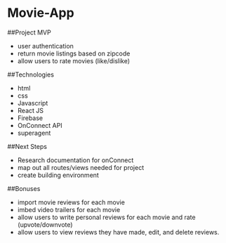 # Movie-App

##Project MVP
* user authentication
* return movie listings based on zipcode
* allow users to rate movies (like/dislike)

##Technologies
* html
* css
* Javascript
* React JS
* Firebase
* OnConnect API
* superagent

##Next Steps
* Research documentation for onConnect
* map out all routes/views needed for project
* create building environment



##Bonuses
* import movie reviews for each movie
* imbed video trailers for each movie
* allow users to write personal reviews for each movie and rate (upvote/downvote)
* allow users to view reviews they have made, edit, and delete reviews.

